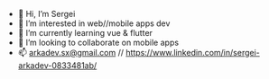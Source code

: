 - 👋 Hi, I’m Sergei 
- 👀 I’m interested in web//mobile apps dev
- 🌱 I’m currently learning vue & flutter
- 💞️ I’m looking to collaborate on mobile apps
- 📫  arkadev.sx@gmail.com // https://www.linkedin.com/in/sergei-arkadev-0833481ab/

